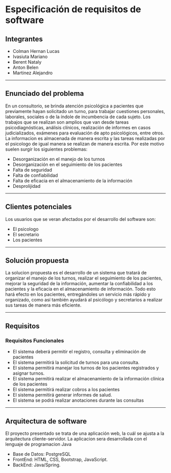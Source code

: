 # Especificación de requisitos de software
## Integrantes
* Colman Hernan Lucas
* Ivasiuta Mariano
* Berent Nataly
* Anton Belen
* Martinez Alejandro

---
## **Enunciado del problema**
En un consultorio, se brinda atención psicológica a pacientes que previamente hayan solicitado un turno, para trabajar cuestiones personales, laborales, sociales o de la índole de incumbencia de cada sujeto. Los trabajos que se realizan son amplios que van desde tareas psicodiagnósticas, análisis clínicos, realización de informes en casos judicializados, exámenes para evaluación de apto psicológicos, entre otros.
La informacion es almacenada de manera escrita y las tareas realizadas por el psicologo de igual manera se realizan de manera escrita. Por este motivo suelen surgir los siguientes problemas:
* Desorganización en el manejo de los turnos
* Desorganización en el seguimiento de los pacientes
* Falta de seguridad
* Falta de confiabilidad
* Falta de eficacia en el almacenamiento de la información
* Desprolijidad

---

## **Clientes potenciales**
Los usuarios que se veran afectados por el desarrollo del software son:
* El psicologo
* El secretario
* Los pacientes
---
## **Solución propuesta**
La solucion propuesta es el desarrollo de un sistema que tratará de organizar el manejo de los turnos, realizar el seguimiento de los pacientes, mejorar la seguridad de la información, aumentar la confiabilidad a los pacientes y la eficacia en el almacenamiento de información. Todo esto hará efecto en los pacientes, entregándoles un servicio más rápido y organizado, como así también ayudará al psicólogo y secretarios a realizar sus tareas de manera más eficiente.

---


## **Requisitos**
### Requisitos Funcionales
* El sistema deberá permitir el registro, consulta y eliminación de pacientes
* El sistema permitirá la solicitud de turnos para una consulta.
* El sistema permitirá manejar los turnos de los pacientes registrados y asignar turnos.
* El sistema permitirá realizar el almacenamiento de la información clínica de los pacientes
* El sistema permitirá realizar cobros a los pacientes
* El sistema permitirá generar informes de salud.
* El sistema se podrá realizar anotaciones durante las consultas

---
## **Arquitectura de software**
El proyecto presentado se trata de una aplicación web, la cuál se ajusta a la arquitectura cliente-servidor.
La aplicacion sera desarrollada con el lenguaje de programacion Java
* Base de Datos: PostgreSQL
* FrontEnd: HTML, CSS, Bootstrap, JavaScript.
* BackEnd: Java/Spring.


